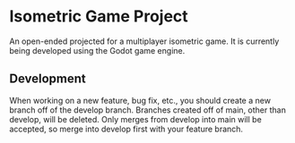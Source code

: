 # Isometric Game Project

An open-ended projected for a multiplayer isometric game. It is currently being developed using the Godot game engine.

## Development

When working on a new feature, bug fix, etc., you should create a new branch off of the develop branch. Branches created off of main, other than develop, will be deleted. Only merges from develop into main will be accepted, so merge into develop first with your feature branch.
